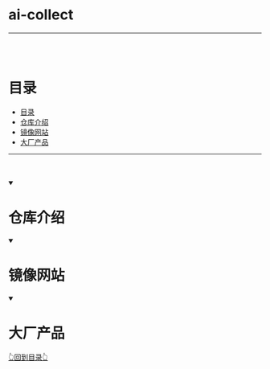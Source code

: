 # ai-collect


<hr/>
<br/><br/>

# 目录

- [目录](#目录)
- [仓库介绍](#仓库介绍)
- [镜像网站](#镜像网站)
- [大厂产品](#大厂产品)


<hr><br/><br/>



<details open="open">
  <summary><h1>仓库介绍</h1></summary>

 
</details>

<details open="open">
  <summary><h1>镜像网站</h1></summary>

 
</details>

<details open="open">
<summary><h1>大厂产品</h1></summary>

 
</details>


[👆回到目录👆](#目录)
